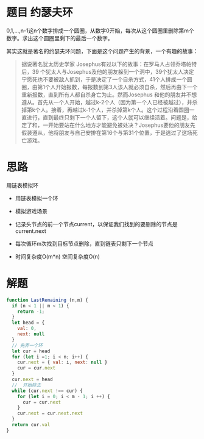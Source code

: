 # 题目 约瑟夫环

0,1,...,n-1这n个数字排成一个圆圈，从数字0开始，每次从这个圆圈里删除第m个数字。求出这个圆圈里剩下的最后一个数字。

其实这就是著名的约瑟夫环问题，下面是这个问题产生的背景，一个有趣的故事：

> 据说著名犹太历史学家 Josephus有过以下的故事：在罗马人占领乔塔帕特后，39 个犹太人与Josephus及他的朋友躲到一个洞中，39个犹太人决定宁愿死也不要被敌人抓到，于是决定了一个自杀方式，41个人排成一个圆圈，由第1个人开始报数，每报数到第3人该人就必须自杀，然后再由下一个重新报数，直到所有人都自杀身亡为止。然而Josephus 和他的朋友并不想遵从。首先从一个人开始，越过k-2个人（因为第一个人已经被越过），并杀掉第k个人。接着，再越过k-1个人，并杀掉第k个人。这个过程沿着圆圈一直进行，直到最终只剩下一个人留下，这个人就可以继续活着。问题是，给定了和，一开始要站在什么地方才能避免被处决？Josephus要他的朋友先假装遵从，他将朋友与自己安排在第16个与第31个位置，于是逃过了这场死亡游戏。

# 思路

用链表模拟环


- 用链表模拟一个环

- 模拟游戏场景

- 记录头节点的前一个节点current，以保证我们找到的要删除的节点是current.next

- 每次循环m次找到目标节点删除，直到链表只剩下一个节点

- 时间复杂度O(m*n) 空间复杂度O(n)

# 解题
``` javascript
function LastRemaining (n,m) {
  if (n < 1 || m < 1) {
    return -1;
  }
  let head = {
    val: 0,
    next: null
  }
  // 先弄一个环
  let cur = head
  for (let i =1; i < n; i++) {
    cur.next = { val: i, next: null }
    cur = cur.next
  }
  cur.next = head
  //  开始除去
  while (cur.next !== cur) {
    for (let i = 0; i < m - 1; i ++) {
      cur = cur.next
    }
    cur.next = cur.next.next
  }
  return cur.val
}
```



